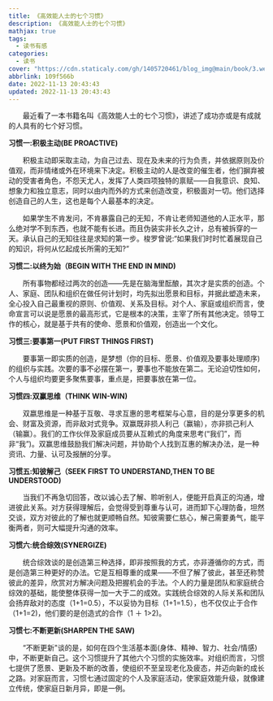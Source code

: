 ```yaml
---
title: 《高效能人士的七个习惯》
description: 《高效能人士的七个习惯》
mathjax: true
tags:
  - 读书有感
categories:
  - 读书
cover: "https://cdn.staticaly.com/gh/1405720461/blog_img@main/book/3.webp"
abbrlink: 109f566b
date: 2022-11-13 20:43:43
updated: 2022-11-13 20:43:43
---
```


&emsp;&emsp;最近看了一本书籍名叫《高效能人士的七个习惯》，讲述了成功亦或是有成就的人具有的七个好习惯。

**习惯一:积极主动(BE PROACTIVE)**

&emsp;&emsp;积极主动即采取主动，为自己过去、现在及未来的行为负责，并依据原则及价值观，而非情绪或外在环境来下决定。积极主动的人是改变的催生者，他们摒弃被动的受害者角色，不怨天尤人，发挥了人类四项独特的禀赋——自我意识、良知、想象力和独立意志，同时以由内而外的方式来创造改变，积极面对一切。他们选择创造自己的人生，这也是每个人最基本的决定。

&emsp;&emsp;如果学生不肯发问，不肯暴露自己的无知，不肯让老师知道他的人正水平，那么绝对学不到东西，也就不能有长进。而且伪装实非长久之计，总有被拆穿的一天。承认自己的无知往往是求知的第一步。梭罗曾说:“如果我们时时忙着展现自己的知识，将何从忆起成长所需的无知?”

**习惯二:以终为始（BEGIN WITH THE END IN MIND)**

&emsp;&emsp;所有事物都经过两次的创造——先是在脑海里酝酿，其次才是实质的创造。个人、家庭、团队和组织在做任何计划时，均先拟出愿景和目标，并据此塑造未来，全心投入自己最重视的原则、价值观、关系及目标。对个人、家庭或组织而言，使命宣言可以说是愿景的最高形式，它是根本的决策，主宰了所有其他决定。领导工作的核心，就是基于共有的使命、愿景和价值观，创造出一个文化。

**习惯三:要事第一(PUT FIRST THINGS FIRST)**

&emsp;&emsp;要事第一即实质的创造，是梦想（你的目标、愿景、价值观及要事处理顺序)的组织与实践。次要的事不必摆在第一，要事也不能放在第二。无论迫切性如何，个人与组织均要更多聚焦要事，重点是，把要事放在第一位。

**习惯四:双赢思维（THINK WIN-WIN)**

&emsp;&emsp;双嬴思维是一种基于互敬、寻求互惠的思考框架与心意，目的是分享更多的机会、财富及资源，而非敌对式竞争。双赢既非损人利己（赢输），亦非损己利人（输赢）。我们的工作伙伴及家庭成员要从互赖式的角度来思考(“我们”，而非“我”)。双赢思维鼓励我们解决问题，并协助个人找到互惠的解决办法，是一种资讯、力量、认可及报酬的分享。

**习惯五:知彼解己（SEEK FIRST TO UNDERSTAND,THEN TO BE UNDERSTOOD)**

&emsp;&emsp;当我们不再急切回答，改以诚心去了解、聆听别人，便能开启真正的沟通，增进彼此关系。对方获得理解后，会觉得受到尊重与认可，进而卸下心理防备，坦然交谈，双方对彼此的了解也就更顺畅自然。知彼需要仁慈心，解己需要勇气，能平衡两者，则可大幅提升沟通的效率。

**习惯六:统合综效(SYNERGIZE)**

&emsp;&emsp;统合综效谈的是创造第三种选择，即非按照我的方式，亦非遵循你的方式，而是创造第三种更好的办法。它是互相尊重的成果——不但了解了彼此，甚至还称赞彼此的差异，欣赏对方解决问题及把握机会的手法。个人的力量是团队和家庭统合综效的基础，能使整体获得一加一大于二的成效。实践统合综效的人际关系和团队会扬弃敌对的态度（1+1=0.5），不以妥协为目标（1+1=1.5），也不仅仅止于合作（1+1=2)，他们要的是创造式的合作（1 ＋ 1>2)。

**习惯七:不断更新(SHARPEN THE SAW)**

&emsp;&emsp;“不断更新"谈的是，如何在四个生活基本面(身体、精神、智力、社会/情感)中，不断更新自己。这个习惯提升了其他六个习惯的实施效率。对组织而言，习惯七提供了愿景、更新及不断的改善，使组织不至呈现老化及疲态，并迈向新的成长之路。对家庭而言，习惯七通过固定的个人及家庭活动，使家庭效能升级，就像建立传统，使家庭日新月异，即是一例。
